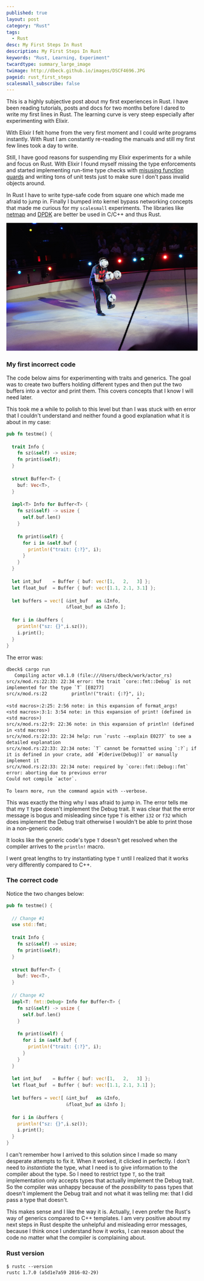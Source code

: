 ```yaml
---
published: true
layout: post
category: "Rust"
tags:
  - Rust
desc: My First Steps In Rust
description: My First Steps In Rust
keywords: "Rust, Learning, Experiment"
twcardtype: summary_large_image
twimage: http://dbeck.github.io/images/DSCF4696.JPG
pageid: rust_first_steps
scalesmall_subscribe: false
---
```


This is a highly subjective post about my first experiences in Rust. I have been reading tutorials, posts and docs for two months before I dared to write my first lines in Rust. The learning curve is very steep especially after experimenting with Elixir.

With Elixir I felt home from the very first moment and I could write programs instantly. With Rust I am constantly re-reading the manuals and still my first few lines took a day to write.

Still, I have good reasons for suspending my Elixir experiments for a while and focus on Rust. With Elixir I found myself missing the type enforcements and started implementing run-time type checks with [misusing function guards](/Scalesmall-W8-W10-Elixir-Tuples-Maps-and-ETS/) and writing tons of unit tests just to make sure I don't pass invalid objects around.

In Rust I have to write type-safe code from square one which made me afraid to jump in. Finally I bumped into kernel bypass networking concepts that made me curious for my `scalesmall` experiments. The libraries like [netmap](http://info.iet.unipi.it/~luigi/netmap/) and [DPDK](http://dpdk.org) are better be used in C/C++ and thus Rust.

![Rust at first](/images/DSCF4696.JPG)

### My first incorrect code

The code below aims for experimenting with traits and generics. The goal was to create two buffers holding different types and then put the two buffers into a vector and print them. This covers concepts that I know I will need later.

This took me a while to polish to this level but than I was stuck with en error that I couldn't understand and neither found a good explanation what it is about in my case:

```rust
pub fn testme() {

  trait Info {
    fn sz(&self) -> usize;
    fn print(&self);
  }

  struct Buffer<T> {
    buf: Vec<T>,
  }

  impl<T> Info for Buffer<T> {
    fn sz(&self) -> usize {
      self.buf.len()
    }

    fn print(&self) {
      for i in &self.buf {
        println!("trait: {:?}", i);
      }
    }
  }

  let int_buf    = Buffer { buf: vec![1,   2,   3] };
  let float_buf  = Buffer { buf: vec![1.1, 2.1, 3.1] };

  let buffers = vec![ &int_buf   as &Info,
                      &float_buf as &Info ];

  for i in &buffers {
    println!("sz: {}",i.sz());
    i.print();
  }
}
```

The error was:

```
dbeck$ cargo run
   Compiling actor v0.1.0 (file:///Users/dbeck/work/actor_rs)
src/x/mod.rs:22:33: 22:34 error: the trait `core::fmt::Debug` is not implemented for the type `T` [E0277]
src/x/mod.rs:22         println!("trait: {:?}", i);
                                                ^
<std macros>:2:25: 2:56 note: in this expansion of format_args!
<std macros>:3:1: 3:54 note: in this expansion of print! (defined in <std macros>)
src/x/mod.rs:22:9: 22:36 note: in this expansion of println! (defined in <std macros>)
src/x/mod.rs:22:33: 22:34 help: run `rustc --explain E0277` to see a detailed explanation
src/x/mod.rs:22:33: 22:34 note: `T` cannot be formatted using `:?`; if it is defined in your crate, add `#[derive(Debug)]` or manually implement it
src/x/mod.rs:22:33: 22:34 note: required by `core::fmt::Debug::fmt`
error: aborting due to previous error
Could not compile `actor`.

To learn more, run the command again with --verbose.
```

This was exactly the thing why I was afraid to jump in. The error tells me that my `T` type doesn't implement the Debug trait. It was clear that the error message is bogus and misleading since type `T` is either `i32` or `f32` which does implement the Debug trait otherwise I wouldn't be able to print those in a non-generic code.

It looks like the generic code's type `T` doesn't get resolved when the compiler arrives to the `println!` macro.

I went great lengths to try instantiating type `T` until I realized that it works very differently compared to C++.

### The correct code

Notice the two changes below:

```rust
pub fn testme() {

  // Change #1
  use std::fmt;

  trait Info {
    fn sz(&self) -> usize;
    fn print(&self);
  }

  struct Buffer<T> {
    buf: Vec<T>,
  }

  // Change #2
  impl<T: fmt::Debug> Info for Buffer<T> {
    fn sz(&self) -> usize {
      self.buf.len()
    }

    fn print(&self) {
      for i in &self.buf {
        println!("trait: {:?}", i);
      }
    }
  }

  let int_buf    = Buffer { buf: vec![1,   2,   3] };
  let float_buf  = Buffer { buf: vec![1.1, 2.1, 3.1] };

  let buffers = vec![ &int_buf   as &Info,
                      &float_buf as &Info ];

  for i in &buffers {
    println!("sz: {}",i.sz());
    i.print();
  }
}
```

I can't remember how I arrived to this solution since I made so many desperate attempts to fix it. When it worked, it clicked in perfectly. I don't need to *instantiate* the type, what I need is to give information to the compiler about the type. So I need to restrict type `T`, so the trait implementation only accepts types that actually implement the Debug trait. So the compiler was unhappy because of the *possibility* to pass types that doesn't implement the Debug trait and not what it was telling me: that I did pass a type that doesn't.

This makes sense and I like the way it is. Actually, I even prefer the Rust's way of generics compared to C++ templates. I am very positive about my next steps in Rust despite the unhelpful and misleading error messages, because I think once I understand how it works, I can reason about the code no matter what the compiler is complaining about.

### Rust version

```
$ rustc --version
rustc 1.7.0 (a5d1e7a59 2016-02-29)
```
